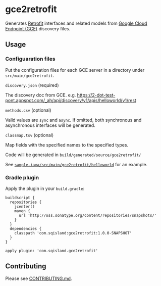 # gce2retrofit

Generates [Retrofit](http://square.github.io/retrofit/) interfaces and related models from
[Google Cloud Endpoint (GCE)](https://cloud.google.com/endpoints/) discovery files.

## Usage

### Configuaration files

Put the configuration files for each GCE server in a directory under `src/main/gce2retrofit`.

`discovery.json` (required)

The discovery doc from GCE.
e.g. https://2-dot-test-pont.appspot.com/_ah/api/discovery/v1/apis/helloworld/v1/rest

`methods.csv` (optional)

Valid values are `sync` and `async`. If omitted, both synchronous and asynchronous
interfaces will be generated.

`classmap.tsv` (optional)

Map fields with the specified names to the specified types.

Code will be generated in `build/generated/source/gce2retrofit/`
 
See [`sample-java/src/main/gce2retrofit/helloworld`](sample-java/src/main/gce2retrofit/helloworld)
for an example.

### Gradle plugin

Apply the plugin in your `build.gradle`:

    buildscript {
      repositories {
        jcenter()
        maven {
          url 'http://oss.sonatype.org/content/repositories/snapshots/'
        }
      }
      dependencies {
        classpath 'com.sqisland:gce2retrofit:1.0.0-SNAPSHOT'
      }
    }

    apply plugin: 'com.sqisland.gce2retrofit'

## Contributing

Please see [CONTRIBUTING.md](CONTRIBUTING.md).
